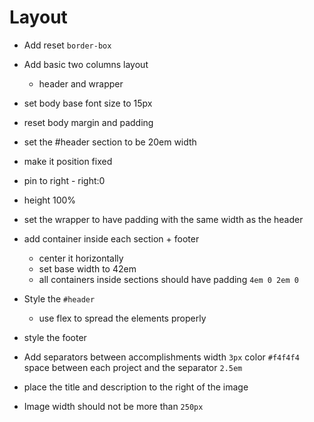 # Layout


- Add reset `border-box`

- Add basic two columns layout
  - header and wrapper


- set body base font size to 15px
- reset body margin and padding

- set the #header section to be 20em width
- make it position fixed
- pin to right - right:0
- height 100%


- set the wrapper to have padding with the same width as the header

- add container inside each section + footer
  - center it horizontally
  - set base width to 42em
  - all containers inside sections should have padding `4em 0 2em 0`




- Style the `#header`
  - use flex to spread the elements properly



- style the footer


- Add separators between accomplishments
  width `3px` color `#f4f4f4`
  space between each project and the separator `2.5em`
- place the title and description to the right of the image
- Image width should not be more than `250px`

